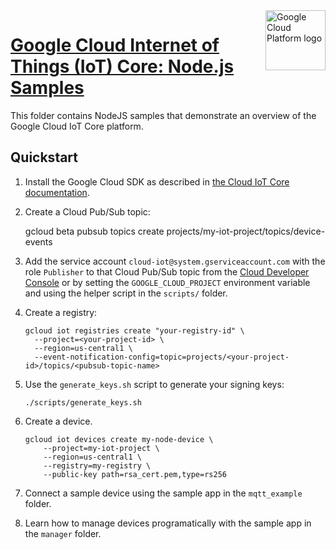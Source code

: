 <img src="https://avatars2.githubusercontent.com/u/2810941?v=3&s=96" alt="Google Cloud Platform logo" title="Google Cloud Platform" align="right" height="96" width="96"/>

# [Google Cloud Internet of Things (IoT) Core: Node.js Samples](https://github.com/googleapis/nodejs-iot)

This folder contains NodeJS samples that demonstrate an overview of the Google
Cloud IoT Core platform.

## Quickstart

1.  Install the Google Cloud SDK as described in [the Cloud IoT Core documentation](https://cloud.google.com/iot/docs/how-tos/getting-started#set_up_the_google_cloud_sdk_and_gcloud).
1.  Create a Cloud Pub/Sub topic:

    gcloud beta pubsub topics create projects/my-iot-project/topics/device-events

1.  Add the service account `cloud-iot@system.gserviceaccount.com` with the role `Publisher` to that
    Cloud Pub/Sub topic from the [Cloud Developer Console](https://console.cloud.google.com)
    or by setting the `GOOGLE_CLOUD_PROJECT` environment variable and using the
    helper script in the `scripts/` folder.

1.  Create a registry:

        gcloud iot registries create "your-registry-id" \
          --project=<your-project-id> \
          --region=us-central1 \
          --event-notification-config=topic=projects/<your-project-id>/topics/<pubsub-topic-name>

1.  Use the `generate_keys.sh` script to generate your signing keys:

        ./scripts/generate_keys.sh

1.  Create a device.

        gcloud iot devices create my-node-device \
            --project=my-iot-project \
            --region=us-central1 \
            --registry=my-registry \
            --public-key path=rsa_cert.pem,type=rs256

1.  Connect a sample device using the sample app in the `mqtt_example` folder.
1.  Learn how to manage devices programatically with the sample app in the
    `manager` folder.
